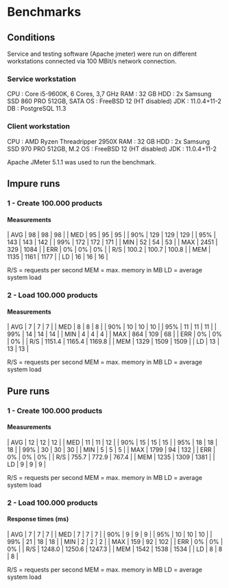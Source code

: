 # Benchmarks

## Conditions

Service and testing software (Apache jmeter) were run on different 
workstations connected via 100 MBit/s network connection.

### Service workstation

CPU : Core i5-9600K, 6 Cores, 3,7 GHz
RAM : 32 GB
HDD : 2x Samsung SSD 860 PRO 512GB, SATA
OS  : FreeBSD 12 (HT disabled)
JDK : 11.0.4+11-2
DB  : PostgreSQL 11.3

### Client workstation

CPU : AMD Ryzen Threadripper 2950X
RAM : 32 GB
HDD : 2x Samsung SSD 970 PRO 512GB, M.2
OS  : FreeBSD 12 (HT disabled)
JDK : 11.0.4+11-2

Apache JMeter 5.1.1 was used to run the benchmark.

## Impure runs

### 1 - Create 100.000 products

#### Measurements

| AVG |   98   |   98   |   98   |
| MED |   95   |   95   |   95   |
| 90% |  129   |  129   |  129   |
| 95% |  143   |  143   |  142   |
| 99% |  172   |  172   |  171   |
| MIN |   52   |   54   |   53   |
| MAX | 2451   |  329   | 1084   |
| ERR |    0%  |    0%  |    0%  |
| R/S |  100.2 |  100.7 |  100.8 |
| MEM | 1135   | 1161   | 1177   |
|  LD |   16   |   16   |   16   |

R/S = requests per second
MEM = max. memory in MB
LD  = average system load

### 2 - Load 100.000 products

#### Measurements

| AVG |    7   |    7   |    7   |
| MED |    8   |    8   |    8   |
| 90% |   10   |   10   |   10   |
| 95% |   11   |   11   |   11   |
| 99% |   14   |   14   |   14   |
| MIN |    4   |    4   |    4   |
| MAX |  864   |  109   |   68   |
| ERR |    0%  |    0%  |    0%  |
| R/S | 1151.4 | 1165.4 | 1169.8 |
| MEM | 1329   | 1509   | 1509   |
|  LD |   13   |   13   |   13   |

R/S = requests per second
MEM = max. memory in MB
LD  = average system load

## Pure runs

### 1 - Create 100.000 products

#### Measurements

| AVG |   12   |   12   |   12   |
| MED |   11   |   11   |   12   |
| 90% |   15   |   15   |   15   |
| 95% |   18   |   18   |   18   |
| 99% |   30   |   30   |   30   |
| MIN |    5   |    5   |    5   |
| MAX | 1799   |   94   |  132   |
| ERR |    0%  |    0%  |    0%  |
| R/S |  755.7 |  772.9 |  767.4 |
| MEM | 1235   | 1309   | 1381   |
|  LD |    9   |    9   |    9   |

R/S = requests per second
MEM = max. memory in MB
LD  = average system load

### 2 - Load 100.000 products

#### Response times (ms)

| AVG |    7   |    7   |    7   |
| MED |    7   |    7   |    7   |
| 90% |    9   |    9   |    9   |
| 95% |   10   |   10   |   10   |
| 99% |   21   |   18   |   18   |
| MIN |    2   |    2   |    2   |
| MAX |  159   |   92   |  102   |
| ERR |    0%  |    0%  |    0%  |
| R/S | 1248.0 | 1250.6 | 1247.3 |
| MEM | 1542   | 1538   | 1534   |
|  LD |    8   |    8   |    8   |

R/S = requests per second
MEM = max. memory in MB
LD  = average system load

